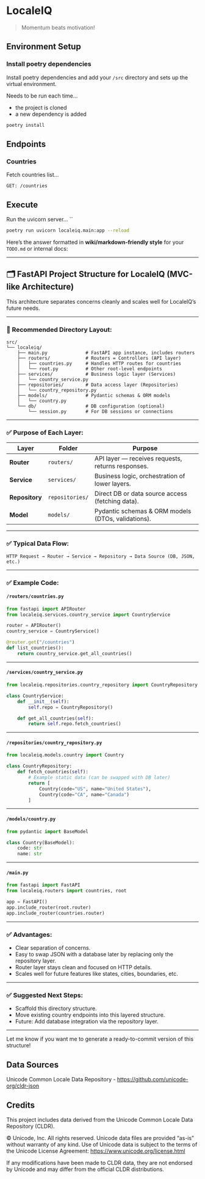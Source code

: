 # LocaleIQ

> Momentum beats motivation!

## Environment Setup

### Install poetry dependencies

Install poetry dependencies and add your `/src` directory and sets up the
virtual environment.

Needs to be run each time...

* the project is cloned
* a new dependency is added

```bash
poetry install
```

## Endpoints

### Countries

Fetch countries list...

```GET: /countries```

## Execute

Run the uvicorn server...
``
```bash
poetry run uvicorn localeiq.main:app --reload
```

Here’s the answer formatted in **wiki/markdown-friendly style** for your `TODO.md` or internal docs:

---

## 🗂️ FastAPI Project Structure for LocaleIQ (MVC-like Architecture)

This architecture separates concerns cleanly and scales well for LocaleIQ’s future needs.

---

### 📁 Recommended Directory Layout:

```
src/
└── localeiq/
    ├── main.py              # FastAPI app instance, includes routers
    ├── routers/             # Routers = Controllers (API layer)
    │   ├── countries.py     # Handles HTTP routes for countries
    │   └── root.py          # Other root-level endpoints
    ├── services/            # Business logic layer (Services)
    │   └── country_service.py
    ├── repositories/        # Data access layer (Repositories)
    │   └── country_repository.py
    ├── models/              # Pydantic schemas & ORM models
    │   └── country.py
    └── db/                  # DB configuration (optional)
        └── session.py       # For DB sessions or connections
```

---

### ✅ Purpose of Each Layer:

| Layer          | Folder          | Purpose                                            |
| -------------- | --------------- | -------------------------------------------------- |
| **Router**     | `routers/`      | API layer — receives requests, returns responses.  |
| **Service**    | `services/`     | Business logic, orchestration of lower layers.     |
| **Repository** | `repositories/` | Direct DB or data source access (fetching data).   |
| **Model**      | `models/`       | Pydantic schemas & ORM models (DTOs, validations). |

---

### ✅ Typical Data Flow:

```
HTTP Request → Router → Service → Repository → Data Source (DB, JSON, etc.)
```

---

### ✅ Example Code:

#### `/routers/countries.py`

```python
from fastapi import APIRouter
from localeiq.services.country_service import CountryService

router = APIRouter()
country_service = CountryService()

@router.get("/countries")
def list_countries():
    return country_service.get_all_countries()
```

---

#### `/services/country_service.py`

```python
from localeiq.repositories.country_repository import CountryRepository

class CountryService:
    def __init__(self):
        self.repo = CountryRepository()

    def get_all_countries(self):
        return self.repo.fetch_countries()
```

---

#### `/repositories/country_repository.py`

```python
from localeiq.models.country import Country

class CountryRepository:
    def fetch_countries(self):
        # Example static data (can be swapped with DB later)
        return [
            Country(code="US", name="United States"),
            Country(code="CA", name="Canada")
        ]
```

---

#### `/models/country.py`

```python
from pydantic import BaseModel

class Country(BaseModel):
    code: str
    name: str
```

---

#### `/main.py`

```python
from fastapi import FastAPI
from localeiq.routers import countries, root

app = FastAPI()
app.include_router(root.router)
app.include_router(countries.router)
```

---

### ✅ Advantages:

* Clear separation of concerns.
* Easy to swap JSON with a database later by replacing only the repository layer.
* Router layer stays clean and focused on HTTP details.
* Scales well for future features like states, cities, boundaries, etc.

---

### ✅ Suggested Next Steps:

* Scaffold this directory structure.
* Move existing country endpoints into this layered structure.
* Future: Add database integration via the repository layer.

---

Let me know if you want me to generate a ready-to-commit version of this structure!

## Data Sources

Unicode Common Locale Data Repository - https://github.com/unicode-org/cldr-json

## Credits

This project includes data derived from the Unicode Common Locale Data Repository (CLDR).

© Unicode, Inc. All rights reserved.
Unicode data files are provided “as-is” without warranty of any kind.
Use of Unicode data is subject to the terms of the Unicode License Agreement:
https://www.unicode.org/license.html

If any modifications have been made to CLDR data, they are not endorsed by Unicode and may differ from the official CLDR 
distributions.